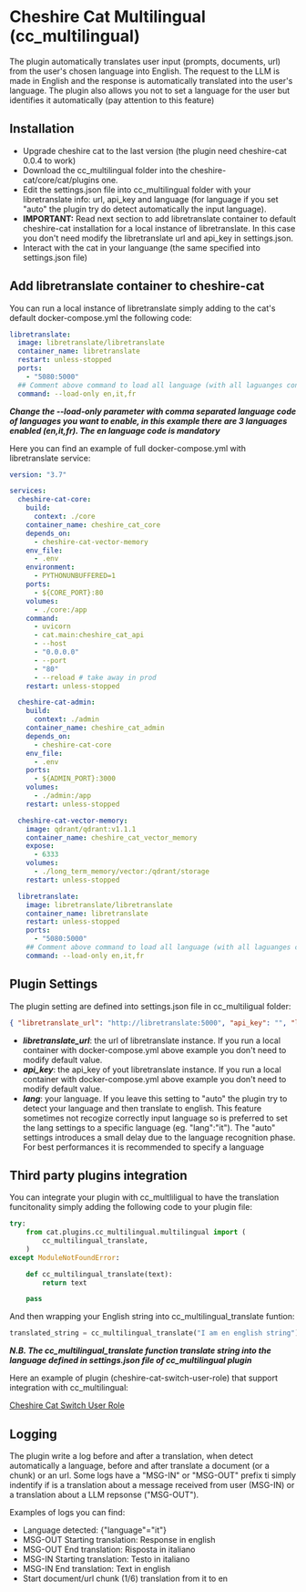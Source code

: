 # Cheshire Cat Multilingual (cc_multilingual)

The plugin automatically translates user input (prompts, documents, url) from the user's chosen language into English. The request to the LLM is made in English and the response is automatically translated into the user's language. The plugin also allows you not to set a language for the user but identifies it automatically (pay attention to this feature)

## Installation

- Upgrade cheshire cat to the last version (the plugin need cheshire-cat 0.0.4 to work)
- Download the cc_multilingual folder into the cheshire-cat/core/cat/plugins one.
- Edit the settings.json file into cc_multilingual folder with your libretranslate info: url, api_key and language (for language if you set "auto" the plugin try do detect automatically the input language).
- **IMPORTANT:** Read next section to add libretranslate container to default cheshire-cat installation for a local instance of libretranslate. In this case you don't need modify the libretranslate url and api_key in settings.json.
- Interact with the cat in your languange (the same specified into settings.json file)

## Add libretranslate container to cheshire-cat

You can run a local instance of libretranslate simply adding to the cat's default docker-compose.yml the following code:

```yaml
libretranslate:
  image: libretranslate/libretranslate
  container_name: libretranslate
  restart: unless-stopped
  ports:
    - "5080:5000"
  ## Comment above command to load all language (with all laguanges container need some minutes to start)
  command: --load-only en,it,fr
```

**_Change the --load-only parameter with comma separated language code of languages you want to enable, in this example there are 3 languages enabled (en,it,fr). The en language code is mandatory_**

Here you can find an example of full docker-compose.yml with libretranslate service:

```yaml
version: "3.7"

services:
  cheshire-cat-core:
    build:
      context: ./core
    container_name: cheshire_cat_core
    depends_on:
      - cheshire-cat-vector-memory
    env_file:
      - .env
    environment:
      - PYTHONUNBUFFERED=1
    ports:
      - ${CORE_PORT}:80
    volumes:
      - ./core:/app
    command:
      - uvicorn
      - cat.main:cheshire_cat_api
      - --host
      - "0.0.0.0"
      - --port
      - "80"
      - --reload # take away in prod
    restart: unless-stopped

  cheshire-cat-admin:
    build:
      context: ./admin
    container_name: cheshire_cat_admin
    depends_on:
      - cheshire-cat-core
    env_file:
      - .env
    ports:
      - ${ADMIN_PORT}:3000
    volumes:
      - ./admin:/app
    restart: unless-stopped

  cheshire-cat-vector-memory:
    image: qdrant/qdrant:v1.1.1
    container_name: cheshire_cat_vector_memory
    expose:
      - 6333
    volumes:
      - ./long_term_memory/vector:/qdrant/storage
    restart: unless-stopped

  libretranslate:
    image: libretranslate/libretranslate
    container_name: libretranslate
    restart: unless-stopped
    ports:
      - "5080:5000"
    ## Comment above command to load all language (with all laguanges container need some minutes to start)
    command: --load-only en,it,fr
```

## Plugin Settings

The plugin setting are defined into settings.json file in cc_multiligual folder:

```json
{ "libretranslate_url": "http://libretranslate:5000", "api_key": "", "lang": "auto" }
```

- **_libretranslate_url_**: the url of libretranslate instance. If you run a local container with docker-compose.yml above example you don't need to modify default value.
- **_api_key_**: the api_key of yout libretranslate instance. If you run a local container with docker-compose.yml above example you don't need to modify default value.
- **_lang_**: your language. If you leave this setting to "auto" the plugin try to detect your language and then translate to english. This feature sometimes not recogize correctly input language so is preferred to set the lang settings to a specific language (eg. "lang":"it"). The "auto" settings introduces a small delay due to the language recognition phase. For best performances it is recommended to specify a language

## Third party plugins integration

You can integrate your plugin with cc_multliligual to have the translation funcitonality simply adding the following code to your plugin file:

```python
try:
    from cat.plugins.cc_multilingual.multilingual import (
        cc_multilingual_translate,
    )
except ModuleNotFoundError:

    def cc_multilingual_translate(text):
        return text

    pass
```

And then wrapping your English string into cc_multilingual_translate funtion:

```python
translated_string = cc_multilingual_translate("I am en english string")
```

**_N.B. The cc_multilingual_translate function translate string into the language defined in settings.json file of cc_multilingual plugin_**

Here an example of plugin (cheshire-cat-switch-user-role) that support integration with cc_multilingual:

[Cheshire Cat Switch User Role](https://github.com/team-sviluppo/cheshire-cat-switch-user-role)

## Logging

The plugin write a log before and after a translation, when detect automatically a language, before and after translate a document (or a chunk) or an url. Some logs have a "MSG-IN" or "MSG-OUT" prefix ti simply indentify if is a translation about a message received from user (MSG-IN) or a translation about a LLM repsonse ("MSG-OUT").

Examples of logs you can find:

- Language detected: {"language"="it"}
- MSG-OUT Starting translation: Response in english
- MSG-OUT End translation: Risposta in italiano
- MSG-IN Starting translation: Testo in italiano
- MSG-IN End translation: Text in english
- Start document/url chunk (1/6) translation from it to en
